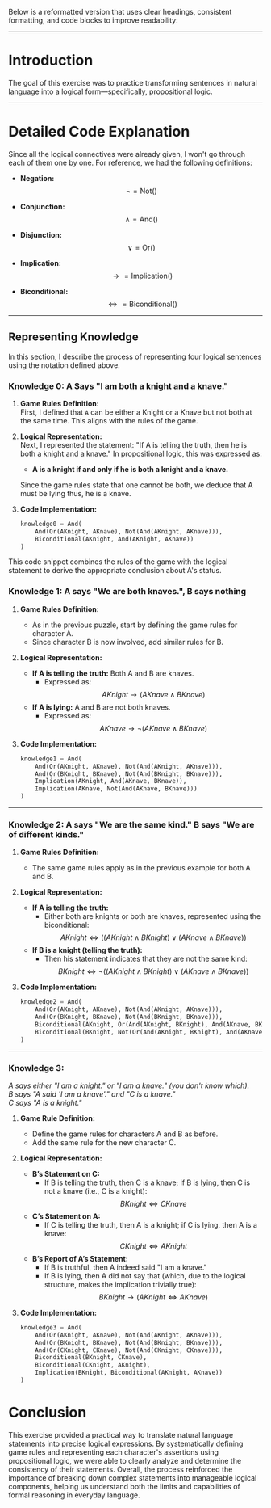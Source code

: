 Below is a reformatted version that uses clear headings, consistent formatting, and code blocks to improve readability:

---

# Introduction

The goal of this exercise was to practice transforming sentences in natural language into a logical form—specifically, propositional logic.

---

# Detailed Code Explanation

Since all the logical connectives were already given, I won't go through each of them one by one. For reference, we had the following definitions:

- **Negation:**  
  $$\lnot = \text{Not()}$$

- **Conjunction:**  
  $$\land = \text{And()}$$

- **Disjunction:**  
  $$\lor = \text{Or()}$$

- **Implication:**  
  $$\rightarrow = \text{Implication()}$$

- **Biconditional:**  
  $$\iff = \text{Biconditional()}$$

---

## Representing Knowledge

In this section, I describe the process of representing four logical sentences 
using the notation defined above.

### Knowledge 0: A Says "I am both a knight and a knave."

1. **Game Rules Definition:**  
   First, I defined that `A` can be either a Knight or a Knave but not both at 
   the same time. This aligns with the rules of the game.

2. **Logical Representation:**  
   Next, I represented the statement: "If A is telling the truth, then he is 
   both a knight and a knave." In propositional logic, this was expressed as:
   
   - **A is a knight if and only if he is both a knight and a knave.**
   
   Since the game rules state that one cannot be both, we deduce that A must be 
   lying thus, he is a knave.

3. **Code Implementation:**

   ```python
   knowledge0 = And(
       And(Or(AKnight, AKnave), Not(And(AKnight, AKnave))),
       Biconditional(AKnight, And(AKnight, AKnave))
   )
   ```

This code snippet combines the rules of the game with the logical statement to derive 
the appropriate conclusion about A's status. 


### Knowledge 1: A says "We are both knaves.", B says nothing

1. **Game Rules Definition:**  
   - As in the previous puzzle, start by defining the game rules for character A.  
   - Since character B is now involved, add similar rules for B.

2. **Logical Representation:**  
   - **If A is telling the truth:** Both A and B are knaves.  
     - Expressed as:  
       $$AKnight \rightarrow (AKnave \land BKnave)$$
   - **If A is lying:** A and B are not both knaves.  
     - Expressed as:  
       $$AKnave \rightarrow \lnot (AKnave \land BKnave)$$

3. **Code Implementation:**

   ```python
   knowledge1 = And(
       And(Or(AKnight, AKnave), Not(And(AKnight, AKnave))),
       And(Or(BKnight, BKnave), Not(And(BKnight, BKnave))),
       Implication(AKnight, And(AKnave, BKnave)),
       Implication(AKnave, Not(And(AKnave, BKnave)))
   )
   ```

---

### Knowledge 2: A says "We are the same kind." B says "We are of different kinds."

1. **Game Rules Definition:**  
   - The same game rules apply as in the previous example for both A and B.

2. **Logical Representation:**  
   - **If A is telling the truth:**  
     - Either both are knights or both are knaves, represented using the biconditional:
       $$AKnight \iff \bigl((AKnight \land BKnight) \lor (AKnave \land BKnave)\bigr)$$  
   - **If B is a knight (telling the truth):**  
     - Then his statement indicates that they are not the same kind:
       $$BKnight \iff \lnot \bigl((AKnight \land BKnight) \lor (AKnave \land BKnave)\bigr)$$

3. **Code Implementation:**

   ```python
   knowledge2 = And(
       And(Or(AKnight, AKnave), Not(And(AKnight, AKnave))),
       And(Or(BKnight, BKnave), Not(And(BKnight, BKnave))),
       Biconditional(AKnight, Or(And(AKnight, BKnight), And(AKnave, BKnave))),
       Biconditional(BKnight, Not(Or(And(AKnight, BKnight), And(AKnave, BKnave))))
   )
   ```

---

### Knowledge 3:  
_A says either "I am a knight." or "I am a knave." (you don't know which)._  
_B says "A said 'I am a knave'." and "C is a knave."_  
_C says "A is a knight."_

1. **Game Rule Definition:**  
   - Define the game rules for characters A and B as before.
   - Add the same rule for the new character C.

2. **Logical Representation:**  
   - **B’s Statement on C:**  
     - If B is telling the truth, then C is a knave; if B is lying, then C is not a knave (i.e., C is a knight):  
       $$BKnight \iff CKnave$$
   - **C’s Statement on A:**  
     - If C is telling the truth, then A is a knight; if C is lying, then A is a knave:  
       $$CKnight \iff AKnight$$
   - **B’s Report of A’s Statement:**  
     - If B is truthful, then A indeed said "I am a knave."  
     - If B is lying, then A did not say that (which, due to the logical structure, makes the implication trivially true):  
       $$BKnight \rightarrow (AKnight \iff AKnave)$$

3. **Code Implementation:**

   ```python
   knowledge3 = And(
       And(Or(AKnight, AKnave), Not(And(AKnight, AKnave))),
       And(Or(BKnight, BKnave), Not(And(BKnight, BKnave))),
       And(Or(CKnight, CKnave), Not(And(CKnight, CKnave))),
       Biconditional(BKnight, CKnave),
       Biconditional(CKnight, AKnight),
       Implication(BKnight, Biconditional(AKnight, AKnave))
   )
   ```

# Conclusion

This exercise provided a practical way to translate natural language statements into 
precise logical expressions. By systematically defining game rules and representing 
each character's assertions using propositional logic, we were able to clearly analyze 
and determine the consistency of their statements. Overall, the process reinforced the 
importance of breaking down complex statements into manageable logical components, helping 
us understand both the limits and capabilities of formal reasoning in everyday language.